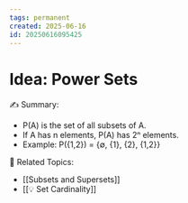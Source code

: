 ```yaml
---
tags: permanent
created: 2025-06-16
id: 20250616095425
---
```


# Idea: Power Sets

✍ Summary:
- P(A) is the set of all subsets of A.
- If A has n elements, P(A) has 2ⁿ elements.
- Example: P({1,2}) = {∅, {1}, {2}, {1,2}}

👀 Related Topics:
- [[Subsets and Supersets]]
- [[💡 Set Cardinality]]
